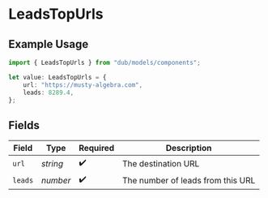 # LeadsTopUrls

## Example Usage

```typescript
import { LeadsTopUrls } from "dub/models/components";

let value: LeadsTopUrls = {
    url: "https://musty-algebra.com",
    leads: 8289.4,
};
```

## Fields

| Field                             | Type                              | Required                          | Description                       |
| --------------------------------- | --------------------------------- | --------------------------------- | --------------------------------- |
| `url`                             | *string*                          | :heavy_check_mark:                | The destination URL               |
| `leads`                           | *number*                          | :heavy_check_mark:                | The number of leads from this URL |